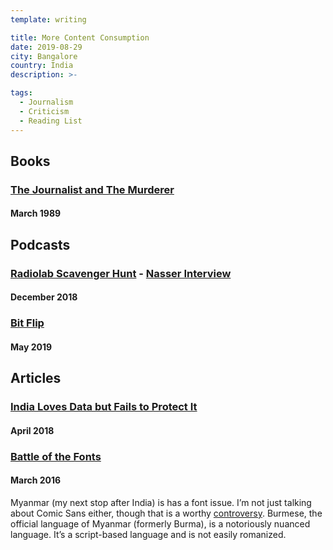 ```yaml
---
template: writing

title: More Content Consumption
date: 2019-08-29
city: Bangalore
country: India
description: >-

tags:
  - Journalism
  - Criticism
  - Reading List
---
```


## Books

### [The Journalist and The Murderer](http://archives.newyorker.com/?i=1989-03-13#folio=038)

#### March 1989

## Podcasts

### [Radiolab Scavenger Hunt](https://www.wnycstudios.org/story/bonus-radiolab-scavenger-hunt) - [Nasser Interview](https://transom.org/2018/latif-nasser/)

#### December 2018

### [Bit Flip](https://www.wnycstudios.org/story/bit-flip)

#### May 2019

## Articles

### [India Loves Data but Fails to Protect It](https://www.nytimes.com/2018/04/03/opinion/india-data-privacy-biometric-aadhar.html)

#### April 2018



### [Battle of the Fonts](https://frontiermyanmar.net/en/features/battle-of-the-fonts)

#### March 2016

Myanmar (my next stop after India) is has a font issue. I’m not just talking about Comic Sans either, though that is a worthy [controversy](http://designblog.rietveldacademie.nl/wp-content/uploads/2011/03/save-the-bunny.png). Burmese, the official language of Myanmar (formerly Burma), is a notoriously nuanced language. It’s a script-based language and is not easily romanized. 